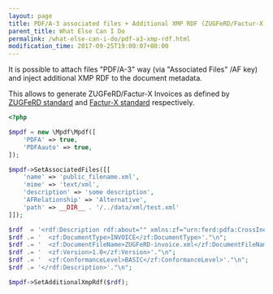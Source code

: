 ```yaml
---
layout: page
title: PDF/A-3 associated files + Additional XMP RDF (ZUGFeRD/Factur-X)
parent_title: What Else Can I Do
permalink: /what-else-can-i-do/pdf-a3-xmp-rdf.html
modification_time: 2017-09-25T19:00:07+00:00
---
```


It is possible to attach files "PDF/A-3" way (via "Associated Files" /AF key)
and inject additional XMP RDF to the document metadata.

This allows to generate ZUGFeRD/Factur-X Invoices as defined by [ZUGFeRD standard][1] and [Factur-X standard][2] respectively.

```php
<?php

$mpdf = new \Mpdf\Mpdf([
	'PDFA' => true,
	'PDFAauto' => true,
]);

$mpdf->SetAssociatedFiles([[
	'name' => 'public_filename.xml',
	'mime' => 'text/xml',
	'description' => 'some description',
	'AFRelationship' => 'Alternative',
	'path' => __DIR__ . '/../data/xml/test.xml'
]]);

$rdf  = '<rdf:Description rdf:about="" xmlns:zf="urn:ferd:pdfa:CrossIndustryDocument:invoice:1p0#">'."\n";
$rdf .= '  <zf:DocumentType>INVOICE</zf:DocumentType>'."\n";
$rdf .= '  <zf:DocumentFileName>ZUGFeRD-invoice.xml</zf:DocumentFileName>'."\n";
$rdf .= '  <zf:Version>1.0</zf:Version>'."\n";
$rdf .= '  <zf:ConformanceLevel>BASIC</zf:ConformanceLevel>'."\n";
$rdf .= '</rdf:Description>'."\n";

$mpdf->SetAdditionalXmpRdf($rdf);
```

[1]: https://www.ferd-net.de/en/standards/zugferd/factur-x
[2]: https://fnfe-mpe.org/factur-x/factur-x_en/
